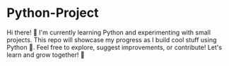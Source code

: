 # Python-Project
Hi there! 👋 I'm currently learning Python and experimenting with small projects. This repo will showcase my progress as I build cool stuff using Python 🐍. Feel free to explore, suggest improvements, or contribute! Let's learn and grow together! 🚀
